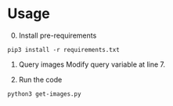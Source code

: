 # Usage
0. Install pre-requirements
```
pip3 install -r requirements.txt
```

1. Query images
Modify query variable at line 7.

2. Run the code
```
python3 get-images.py
```
